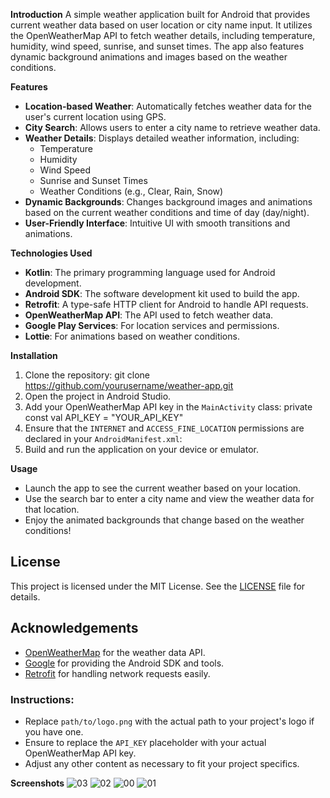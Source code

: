 **Introduction**
A simple weather application built for Android that provides current weather data based on user location or city name input. It utilizes the OpenWeatherMap API to fetch weather details, including temperature, humidity, wind speed, sunrise, and sunset times. The app also features dynamic background animations and images based on the weather conditions.

**Features**

- **Location-based Weather**: Automatically fetches weather data for the user's current location using GPS.
- **City Search**: Allows users to enter a city name to retrieve weather data.
- **Weather Details**: Displays detailed weather information, including:
  - Temperature
  - Humidity
  - Wind Speed
  - Sunrise and Sunset Times
  - Weather Conditions (e.g., Clear, Rain, Snow)
- **Dynamic Backgrounds**: Changes background images and animations based on the current weather conditions and time of day (day/night).
- **User-Friendly Interface**: Intuitive UI with smooth transitions and animations.

**Technologies Used**
- **Kotlin**: The primary programming language used for Android development.
- **Android SDK**: The software development kit used to build the app.
- **Retrofit**: A type-safe HTTP client for Android to handle API requests.
- **OpenWeatherMap API**: The API used to fetch weather data.
- **Google Play Services**: For location services and permissions.
- **Lottie**: For animations based on weather conditions.

**Installation**

1. Clone the repository:
   git clone https://github.com/yourusername/weather-app.git
2. Open the project in Android Studio.
3. Add your OpenWeatherMap API key in the `MainActivity` class:
   private const val API_KEY = "YOUR_API_KEY"
4. Ensure that the `INTERNET` and `ACCESS_FINE_LOCATION` permissions are declared in your `AndroidManifest.xml`:
   <uses-permission android:name="android.permission.INTERNET" />
   <uses-permission android:name="android.permission.ACCESS_FINE_LOCATION" />
5. Build and run the application on your device or emulator.

**Usage**

- Launch the app to see the current weather based on your location.
- Use the search bar to enter a city name and view the weather data for that location.
- Enjoy the animated backgrounds that change based on the weather conditions!

## License

This project is licensed under the MIT License. See the [LICENSE](LICENSE) file for details.

## Acknowledgements

- [OpenWeatherMap](https://openweathermap.org/) for the weather data API.
- [Google](https://developers.google.com/android/guides) for providing the Android SDK and tools.
- [Retrofit](https://square.github.io/retrofit/) for handling network requests easily.

### Instructions:
- Replace `path/to/logo.png` with the actual path to your project's logo if you have one.
- Ensure to replace the `API_KEY` placeholder with your actual OpenWeatherMap API key.
- Adjust any other content as necessary to fit your project specifics.
  
**Screenshots**
![03](https://github.com/user-attachments/assets/e33f6cfa-8acd-4736-bf66-b1178882556e)
![02](https://github.com/user-attachments/assets/47d3e746-1f74-4400-8a66-6fa3ba3c8c6b)
![00](https://github.com/user-attachments/assets/7d760b51-10ce-4156-a948-197f6d7880c5)
![01](https://github.com/user-attachments/assets/412883e3-f1ee-400d-9238-6a523c59ab80)

